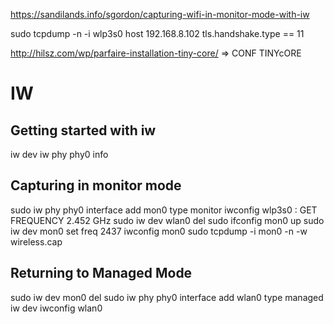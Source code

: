 https://sandilands.info/sgordon/capturing-wifi-in-monitor-mode-with-iw

sudo tcpdump -n -i wlp3s0 host 192.168.8.102
tls.handshake.type == 11

http://hilsz.com/wp/parfaire-installation-tiny-core/ => CONF TINYcORE

# IW

## Getting started with iw
iw dev
iw phy phy0 info

## Capturing in monitor mode
sudo iw phy phy0 interface add mon0 type monitor
iwconfig wlp3s0 : GET FREQUENCY 2.452 GHz
sudo iw dev wlan0 del
sudo ifconfig mon0 up
sudo iw dev mon0 set freq 2437
iwconfig mon0
sudo tcpdump -i mon0 -n -w wireless.cap

## Returning to Managed Mode
sudo iw dev mon0 del
sudo iw phy phy0 interface add wlan0 type managed
iw dev
iwconfig wlan0

